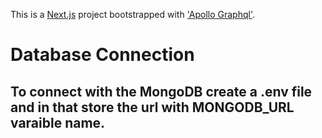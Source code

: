 This is a [Next.js](https://nextjs.org/) project bootstrapped with ['Apollo Graphql'](https://www.apollographql.com/).

# Database Connection   
## To connect with the MongoDB create a .env file and in that store the url with MONGODB_URL varaible name.



